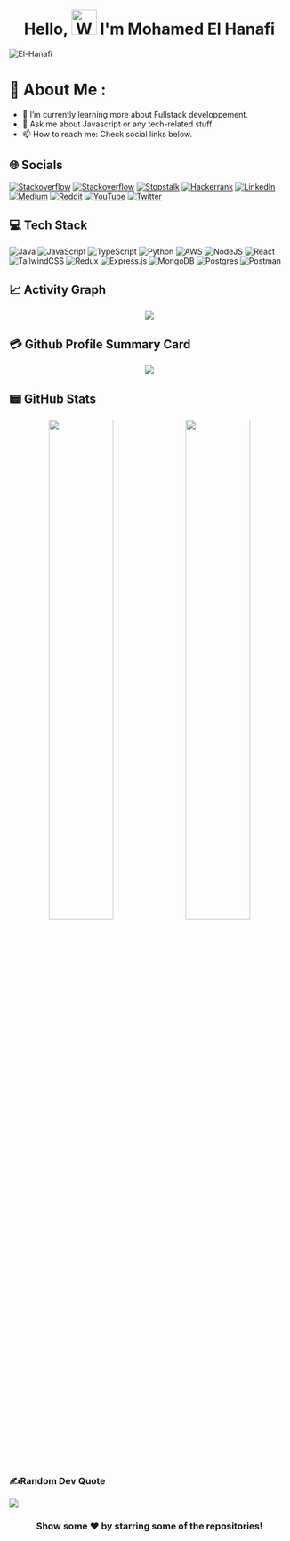 
<h1 align="center"> Hello, <img src="https://raw.githubusercontent.com/nixin72/nixin72/master/wave.gif" 
         alt="Waving hand animated gif"
         height="45"
         width="45" /> I'm Mohamed El Hanafi
</h1>

<p align="left"> <img src="https://komarev.com/ghpvc/?username=El-Hanafi&label=Views&color=blue&style=plastic&style=for-the-badge" alt="El-Hanafi" /> </p>

# 💫 About Me :
<!-- - 🔭 I’m currently building [Dweera](https://Dweera.com/).-->
- 🌱 I’m currently learning more about Fullstack developpement.
- 💬 Ask me about Javascript or any tech-related stuff.
- 📫 How to reach me: Check social links below.
<!-- - 👯 I’m looking to collaborate on [Youtube](https://youtube.com/hellocodepur).
- 🤔 I’m looking for help with VelocityX documentation. -->
## 🌐 Socials
[![Stackoverflow](https://img.shields.io/badge/My_Website-0088ff?style=for-the-badge&logo=world&logoColor=white)](www.mohamedelhanafi.com) [![Stackoverflow](https://img.shields.io/badge/Stackoverflow-ffa200?style=for-the-badge&logo=Stackoverflow&logoColor=white)](https://stackoverflow.com/users/15158524/hanafi) [![Stopstalk](https://img.shields.io/badge/Stopstalk-ff0000?style=for-the-badge&logo=Stopstalk&logoColor=white)](https://www.stopstalk.com/user/profile/El_Hanafi) [![Hackerrank](https://img.shields.io/badge/Hackerrank-38761d?style=for-the-badge&logo=Hackerrank&logoColor=white)](https://www.hackerrank.com/meatballerhanafi) [![LinkedIn](https://img.shields.io/badge/LinkedIn-0077B5?style=for-the-badge&logo=linkedin&logoColor=white)](https://www.linkedin.com/in/mohamed-el-hanafi-benabbou/) [![Medium](https://img.shields.io/badge/Medium-12100E?style=for-the-badge&logo=medium&logoColor=white)](https://medium.com/@el-hanafi) [![Reddit](https://img.shields.io/badge/Reddit-FF4500?style=for-the-badge&logo=reddit&logoColor=white)](https://www.reddit.com/user/Important_Cod_5501/) [![YouTube](https://img.shields.io/badge/YouTube-FF0000?style=for-the-badge&logo=youtube&logoColor=white)](https://www.youtube.com/channel/UCpjRK_CyvOQLN8fy0TJoUTw) [![Twitter](https://img.shields.io/twitter/follow/_Elhanafi?logo=Twitter&style=for-the-badge)](https://twitter.com/_Elhanafi)

## 💻 Tech Stack
 ![Java](https://img.shields.io/badge/java-%23ED8B00.svg?style=for-the-badge&logo=java&logoColor=white) ![JavaScript](https://img.shields.io/badge/javascript-%23323330.svg?style=for-the-badge&logo=javascript&logoColor=%23F7DF1E)  ![TypeScript](https://img.shields.io/badge/typescript-%23007ACC.svg?style=for-the-badge&logo=typescript&logoColor=white) ![Python](https://img.shields.io/badge/python-3670A0?style=for-the-badge&logo=python&logoColor=ffdd54) ![AWS](https://img.shields.io/badge/AWS-%23FF9900.svg?style=for-the-badge&logo=amazon-aws&logoColor=white)  ![NodeJS](https://img.shields.io/badge/node.js-6DA55F?style=for-the-badge&logo=node.js&logoColor=white) ![React](https://img.shields.io/badge/react-%2320232a.svg?style=for-the-badge&logo=react&logoColor=%2361DAFB) ![TailwindCSS](https://img.shields.io/badge/tailwindcss-%2338B2AC.svg?style=for-the-badge&logo=tailwind-css&logoColor=white) ![Redux](https://img.shields.io/badge/redux-%23593d88.svg?style=for-the-badge&logo=redux&logoColor=white)  ![Express.js](https://img.shields.io/badge/express.js-%23404d59.svg?style=for-the-badge&logo=express&logoColor=%2361DAFB) ![MongoDB](https://img.shields.io/badge/MongoDB-%234ea94b.svg?style=for-the-badge&logo=mongodb&logoColor=white)  ![Postgres](https://img.shields.io/badge/postgres-%23316192.svg?style=for-the-badge&logo=postgresql&logoColor=white) ![Postman](https://img.shields.io/badge/Postman-FF6C37?style=for-the-badge&logo=postman&logoColor=white)

## 📈 Activity Graph
<p align="center">
	<img src="https://activity-graph.herokuapp.com/graph?username=el-Hanafi&theme=minimal"/>
</p>

## 💳 Github Profile Summary Card
<p align="center">
  <img src="https://github-profile-summary-cards.vercel.app/api/cards/profile-details?username=el-hanafi&theme=vue"/>
</p>

## 📟 GitHub Stats
<p align="center">
	<img width="48%" src="https://github-readme-stats.vercel.app/api?username=el-hanafi&show_icons=true&theme=vue" />
	<img width="48%" src="https://github-readme-streak-stats.herokuapp.com/?user=el-hanafi&theme=vue" />
</p>

### ✍️Random Dev Quote
![](https://quotes-github-readme.vercel.app/api?type=horizontal&theme=vue)

<div align="center">

### Show some ❤️ by starring some of the repositories!

</div>
